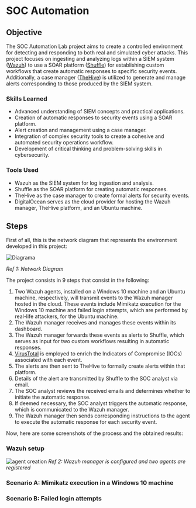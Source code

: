 # SOC Automation

## Objective

The SOC Automation Lab project aims to create a controlled environment for detecting and responding to both real and simulated cyber attacks. This project focuses on ingesting and analyzing logs within a SIEM system ([Wazuh](https://wazuh.com/)) to use a SOAR platform ([Shuffle](https://shuffler.io/)) for establishing custom workflows that create automatic responses to specific security events. Additionally, a case manager ([TheHive](https://thehive-project.org/)) is utilized to generate and manage alerts corresponding to those produced by the SIEM system.

### Skills Learned

- Advanced understanding of SIEM concepts and practical applications.
- Creation of automatic responses to security events using a SOAR platform.
- Alert creation and management using a case manager.
- Integration of complex security tools to create a cohesive and automated security operations workflow.
- Development of critical thinking and problem-solving skills in cybersecurity.

### Tools Used

- Wazuh as the SIEM system for log ingestion and analysis.
- Shuffle as the SOAR platform for creating automatic responses.
- TheHive as the case manager to create formal alerts for security events.
- DigitalOcean serves as the cloud provider for hosting the Wazuh manager, TheHive platform, and an Ubuntu machine.

## Steps
First of all, this is the network diagram that represents the environment developed in this project:

![Diagrama](https://github.com/mbolanoss/SOC-Automation/assets/53063734/7806b4a3-8485-4792-bfde-b4839ad38eae)

*Ref 1: Network Diagram*

The project consists in 9 steps that consist in the following:
1. Two Wazuh agents, installed on a Windows 10 machine and an Ubuntu machine, respectively, will transmit events to the Wazuh manager hosted in the cloud. These events include Mimikatz execution for the Windows 10 machine and failed login attempts, which are performed by real-life attackers, for the Ubuntu machine.
2. The Wazuh manager receives and manages these events within its dashboard.
3. The Wazuh manager forwards these events as alerts to Shuffle, which serves as input for two custom workflows resulting in automatic responses.
4. [VirusTotal](https://www.virustotal.com/gui/home/upload)  is employed to enrich the Indicators of Compromise (IOCs) associated with each event.
5. The alerts are then sent to TheHive to formally create alerts within that platform.
6. Details of the alert are transmitted by Shuffle to the SOC analyst via email.
7. The SOC analyst reviews the received emails and determines whether to initiate the automatic response.
8. If deemed necessary, the SOC analyst triggers the automatic response, which is communicated to the Wazuh manager.
9. The Wazuh manager then sends corresponding instructions to the agent to execute the automatic response for each security event.

Now, here are some screenshots of the process and the obtained results:
### Wazuh setup
![agent creation](https://github.com/mbolanoss/SOC-Automation/assets/53063734/d8051399-13d2-4c31-a965-559fab10bd14)
*Ref 2: Wazuh manager is configured and two agents are registered*

### Scenario A: Mimikatz execution in a Windows 10 machine
### Scenario B: Failed login attempts

